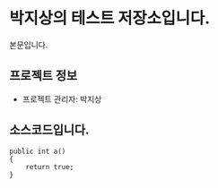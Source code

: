 ﻿# 박지상의 테스트 저장소입니다.
본문입니다.

## 프로젝트 정보
- 프로젝트 관리자: 박지상

## 소스코드입니다.

```
public int a()
{
	return true;
}
```
